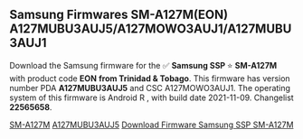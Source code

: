 <h2>Samsung Firmwares SM-A127M(EON) A127MUBU3AUJ5/A127MOWO3AUJ1/A127MUBU3AUJ1</h2>
Download the Samsung firmware for the ✅ <strong>Samsung SSP </strong> ⭐ <strong>SM-A127M</strong> with product code <strong>EON</strong> <strong> from Trinidad & Tobago</strong>. This firmware has version number PDA <strong>A127MUBU3AUJ5</strong> and CSC A127MOWO3AUJ1. The operating system of this firmware is Android R , with build date 2021-11-09. Changelist <strong>22565658</strong>.


[SM-A127M](https://samfirm.shop/samsung/model/SM-A127M)
[A127MUBU3AUJ5](https://samfirm.shop/samsung/pda/A127MUBU3AUJ5)
[Download Firmware Samsung SSP SM-A127M](https://samfirm.shop/samsung/firmware/472845)
